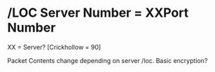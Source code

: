 # /LOC Server Number = XXPort Number
XX = Server? [Crickhollow = 90]


Packet Contents change depending on server /loc.
Basic encryption?
